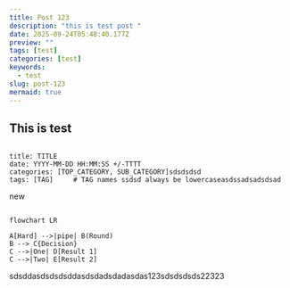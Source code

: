 ```yaml
---
title: Post 123
description: "this is test post "
date: 2025-09-24T05:48:40.177Z
preview: ""
tags: [test]
categories: [test]
keywords:
  - test
slug: post-123
mermaid: true
---
```


## This is test

```console

title: TITLE
date: YYYY-MM-DD HH:MM:SS +/-TTTT
categories: [TOP_CATEGORY, SUB_CATEGORY]sdsdsdsd
tags: [TAG]     # TAG names ssdsd always be lowercaseasdssadsadsdsad

```
new

```mermaid

flowchart LR

A[Hard] -->|pipe| B(Round)
B --> C{Decision}
C -->|One| D[Result 1]
C -->|Two| E[Result 2]
```
sdsddasdsdsdsddasdsdadsdadasdas123sdsdsdsds22323
